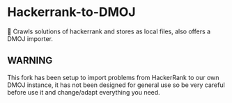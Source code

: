 # Hackerrank-to-DMOJ
🐍 Crawls solutions of hackerrank and stores as local files, also offers a DMOJ importer.

## WARNING
This fork has been setup to import problems from HackerRank to our own DMOJ instance, it has not been designed for general use so be very careful before use it and change/adapt everything you need.
